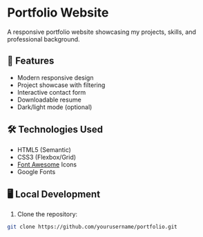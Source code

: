 # Portfolio Website

A responsive portfolio website showcasing my projects, skills, and professional background.

## 🚀 Features

- Modern responsive design
- Project showcase with filtering
- Interactive contact form
- Downloadable resume
- Dark/light mode (optional)

## 🛠️ Technologies Used

- HTML5 (Semantic)
- CSS3 (Flexbox/Grid)
- [Font Awesome](https://fontawesome.com/) Icons
- Google Fonts

## 🖥️ Local Development

1. Clone the repository:
```bash
git clone https://github.com/yourusername/portfolio.git
